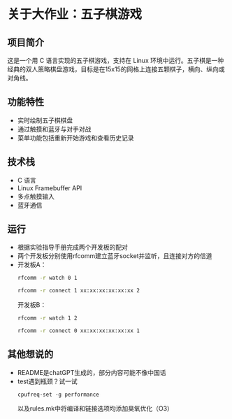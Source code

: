 
# 关于大作业：五子棋游戏

## 项目简介

这是一个用 C 语言实现的五子棋游戏，支持在 Linux 环境中运行。五子棋是一种经典的双人策略棋盘游戏，目标是在15x15的网格上连接五颗棋子，横向、纵向或对角线。

## 功能特性

- 实时绘制五子棋棋盘
- 通过触摸和蓝牙与对手对战
- 菜单功能包括重新开始游戏和查看历史记录

## 技术栈

- C 语言
- Linux Framebuffer API
- 多点触摸输入
- 蓝牙通信

## 运行
- 根据实验指导手册完成两个开发板的配对
- 两个开发板分别使用rfcomm建立蓝牙socket并监听，且连接对方的信道
- 开发板A：
  ```bash
  rfcomm -r watch 0 1
  ```
  ```bash
  rfcomm -r connect 1 xx:xx:xx:xx:xx:xx 2
  ```
  开发板B：
  ```bash
  rfcomm -r watch 1 2
  ```
  ```bash
  rfcomm -r connect 0 xx:xx:xx:xx:xx:xx 1
  ```
## 其他想说的
- README是chatGPT生成的，部分内容可能不像中国话
- test遇到瓶颈？试一试
  ```
  cpufreq-set -g performance
  ```
  以及rules.mk中将编译和链接选项均添加臭氧优化（O3）

